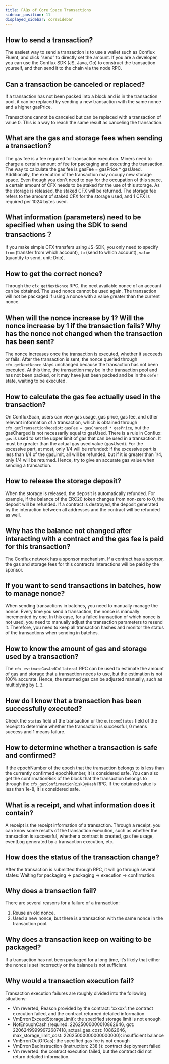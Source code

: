 ```yaml
---
title: FAQs of Core Space Transactions
sidebar_position: 11
displayed_sidebar: coreSidebar
---
```


## How to send a transaction?

The easiest way to send a transaction is to use a wallet such as Conflux Fluent, and click “send” to directly set the amount. If you are a developer, you can use the Conflux SDK (JS, Java, Go) to construct the transaction yourself, and then send it to the chain via the node RPC.

## Can a transaction be canceled or replaced?

If a transaction has not been packed into a block and is in the transaction pool, it can be replaced by sending a new transaction with the same nonce and a higher gasPrice.

Transactions cannot be canceled but can be replaced with a transaction of value 0. This is a way to reach the same result as canceling the transaction.

## What are the gas and storage fees when sending a transaction?

The gas fee is a fee required for transaction execution. Miners need to charge a certain amount of fee for packaging and executing the transaction. The way to calculate the gas fee is gasFee = gasPrice * gasUsed. 
Additionally, the execution of the transaction may occupy new storage space. Even though you don't need to pay for the occupation of this space, a certain amount of CFX needs to be staked for the use of this storage. As the storage is released, the staked CFX will be returned. 
The storage fee refers to the amount of staked CFX for the storage used, and 1 CFX is required per 1024 bytes used.

## What information (parameters) need to be specified when using the SDK to send transactions？

If you make simple CFX transfers using JS-SDK, you only need to specify `from` (transfer from which account), `to` (send to which account), `value` (quantity to send, unit: Drip).

## How to get the correct nonce?

Through the  `cfx_getNextNonce` RPC, the next available nonce of an account can be obtained. The used nonce cannot be used again. The transaction will not be packaged if using a nonce with a value greater than the current nonce.

## When will the nonce increase by 1? Will the nonce increase by 1 if the transaction fails? Why has the nonce not changed when the transaction has been sent?

The nonce increases once the transaction is executed, whether it succeeds or fails.
After the transaction is sent, the nonce queried through `cfx_getNextNonce` stays unchanged because the transaction has not been executed. At this time, the transaction may be in the transaction pool and has not been packed, or it may have just been packed and be in the `defer` state, waiting to be executed.

## How to calculate the gas fee actually used in the transaction?

On ConfluxScan, users can view gas usage, gas price, gas fee, and other relevant information of a transaction, which is obtained through `cfx_getTransactionReceipt`: `gasFee = gasCharged * gasPrice`, but the gasCharged is not necessarily equal to gasUsed. 
There is a rule in Conflux: `gas` is used to set the upper limit of gas that can be used in a transaction. It must be greater than the actual gas used value (gasUsed). 
For the excessive part, at most, only 1/4 will be refunded: if the excessive part is less than 1/4 of the gasLimit, all will be refunded, but if it is greater than 1/4, only 1/4 will be returned. Hence, try to give an accurate gas value when sending a transaction.

## How to release the storage deposit?

When the storage is released, the deposit is automatically refunded. For example, if the balance of the ERC20 token changes from non-zero to 0, the deposit will be refunded. If a contract is destroyed, the deposit generated by the interaction between all addresses and the contract will be refunded as well.

## Why has the balance not changed after interacting with a contract and the gas fee is paid for this transaction?

The Conflux network has a sponsor mechanism. If a contract has a sponsor, the gas and storage fees for this contract’s interactions will be paid by the sponsor.

## If you want to send transactions in batches, how to manage nonce?

When sending transactions in batches, you need to manually manage the nonce. Every time you send a transaction, the nonce is manually incremented by one. 
In this case, for a failed transaction of which nonce is not used, you need to manually adjust the transaction parameters to resend it. 
Therefore, you need to keep all transaction hashes and monitor the status of the transactions when sending in batches. 

## How to know the amount of gas and storage used by a transaction?

The `cfx_estimateGasAndCollateral` RPC can be used to estimate the amount of gas and storage that a transaction needs to use, but the estimation is not 100% accurate. 
Hence, the returned gas can be adjusted manually, such as multiplying by `1.3`.

## How do I know that a transaction has been successfully executed?

Check the `status` field of the transaction or the `outcomeStatus` field of the receipt to determine whether the transaction is successful, 0 means success and 1 means failure.

## How to determine whether a transaction is safe and confirmed?

If the epochNumber of the epoch that the transaction belongs to is less than the currently confirmed epochNumber, it is considered safe.
You can also get the confirmationRisk of the block that the transaction belongs to through the `cfx_getConfirmationRiskByHash` RPC.
If the obtained value is less than 1e-8, it is considered safe.

## What is a receipt, and what information does it contain?

A receipt is the receipt information of a transaction. Through a receipt, you can know some results of the transaction execution, such as whether the transaction is successful, whether a contract is created, gas fee usage, eventLog generated by a transaction execution, etc.

## How does the status of the transaction change?

After the transaction is submitted through RPC, it will go through several states: Waiting for packaging -> packaging -> execution -> confirmation.


## Why does a transaction fail?

There are several reasons for a failure of a transaction:

1. Reuse an old nonce.
2. Used a new nonce, but there is a transaction with the same nonce in the transaction pool. 

## Why does a transaction keep on waiting to be packaged?

If a transaction has not been packaged for a long time, it’s likely that either the nonce is set incorrectly or the balance is not sufficient.

## Why would a transaction execution fail?

Transaction execution failures are roughly divided into the following situations:

* Vm reverted, Reason provided by the contract: ’xxxxx’: the contract execution failed, and the contract returned detailed information
* VmError(ExceedStorageLimit): the specified storage limit is not enough
* NotEnoughCash {required: 22625000000010862646, got: 22062499999972687418, actual_gas_cost: 10862646, max_storage_limit_cost: 22625000000000000000}: insufficient balance
* VmError(OutOfGas): the specified gas fee is not enough
* VmError(BadInstruction {instruction: 238 }): contract deployment failed
* Vm reverted: the contract execution failed, but the contract did not return detailed information.
